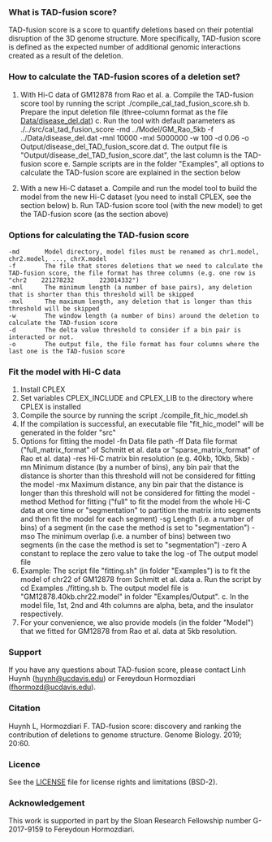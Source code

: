 ### What is TAD-fusion score?
TAD-fusion score is a score to quantify deletions based on their potential disruption of the 3D genome structure. More specifically, TAD-fusion score is defined as the expected number of additional genomic interactions created as a result of the deletion.

### How to calculate the TAD-fusion scores of a deletion set?

  1. With Hi-C data of GM12878 from Rao et al.
    a. Compile the TAD-fusion score tool by running the script
         ./compile_cal_tad_fusion_score.sh
    b. Prepare the input deletion file (three-column format as the file [Data/disease_del.dat](./Data/disease_del.dat))
    c. Run the tool with default parameters as 
         ./../src/cal_tad_fusion_score -md ../Model/GM_Rao_5kb -f ../Data/disease_del.dat -mnl 10000 -mxl 5000000 -w 100 -d 0.06 -o Output/disease_del_TAD_fusion_score.dat
    d. The output file is "Output/disease_del_TAD_fusion_score.dat", the last column is the TAD-fusion score
    e. Sample scripts are in the folder "Examples", all options to calculate the TAD-fusion score are explained in the section below

  2. With a new Hi-C dataset
    a. Compile and run the model tool to build the model from the new Hi-C dataset (you need to install CPLEX, see the section below)
    b. Run TAD-fusion score tool (with the new model) to get the TAD-fusion score (as the section above)

### Options for calculating the TAD-fusion score

    -md       Model directory, model files must be renamed as chr1.model, chr2.model, ..., chrX.model 
    -f        The file that stores deletions that we need to calculate the TAD-fusion score, the file format has three columns (e.g. one row is "chr2    221278232       223014332")
    -mnl      The minimum length (a number of base pairs), any deletion that is shorter than this threshold will be skipped
    -mxl      The maximum length, any deletion that is longer than this threshold will be skipped
    -w        The window length (a number of bins) around the deletion to calculate the TAD-fusion score
    -d        The delta value threshold to consider if a bin pair is interacted or not.
    -o        The output file, the file format has four columns where the last one is the TAD-fusion score  

### Fit the model with Hi-C data
  1. Install CPLEX
  2. Set variables CPLEX_INCLUDE and CPLEX_LIB to the directory where CPLEX is installed
  3. Compile the source by running the script
        ./compile_fit_hic_model.sh
  4. If the compilation is successful, an executable file "fit_hic_model" will be generated in the folder "src"
  5. Options for fitting the model
    -fn       Data file path
    -ff       Data file format ("full_matrix_format" of Schmitt et al. data or "sparse_matrix_format" of Rao et al. data)
    -res      Hi-C matrix bin resolution (e.g. 40kb, 10kb, 5kb)
    -mn       Minimum distance (by a number of bins), any bin pair that the distance is shorter than this threshold will not be considered for fitting the model
    -mx       Maximum distance, any bin pair that the distance is longer than this threshold will not be considered for fitting the model
    -method   Method for fitting ("full" to fit the model from the whole Hi-C data at one time or "segmentation" to partition the matrix into segments and then fit the model for each segment)
    -sg       Length (i.e. a number of bins) of a segment (in the case the method is set to "segmentation")
    -mso      The minimum overlap (i.e. a number of bins) between two segments (in the case the method is set to "segmentation")
    -zero     A constant to replace the zero value to take the log
    -of       The output model file
  6. Example: The script file "fitting.sh" (in folder "Examples") is to fit the model of chr22 of GM12878 from Schmitt et al. data
    a. Run the script by
      cd Examples
      ./fitting.sh
    b. The output model file is "GM12878.40kb.chr22.model" in folder "Examples/Output".
    c. In the model file, 1st, 2nd and 4th columns are alpha, beta, and the insulator respectively.
  7. For your convenience, we also provide models (in the folder "Model") that we fitted for GM12878 from Rao et al. data at 5kb resolution.

### Support

If you have any questions about TAD-fusion score, please contact Linh Huynh (huynh@ucdavis.edu) or Fereydoun Hormozdiari (fhormozd@ucdavis.edu).

### Citation

Huynh L, Hormozdiari F. TAD-fusion score: discovery and ranking the contribution of deletions to genome structure. Genome Biology. 2019; 20:60.

### Licence

See the [LICENSE](./LICENSE.txt) file for license rights and limitations (BSD-2).

### Acknowledgement

This work is supported in part by the Sloan Research Fellowship number G-2017-9159 to Fereydoun Hormozdiari.
